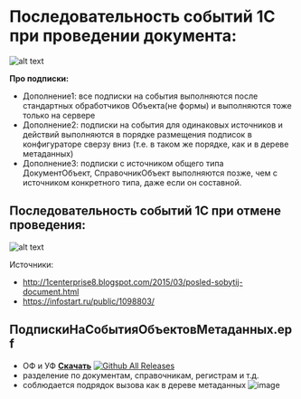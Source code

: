 # Последовательность событий 1С при проведении документа:
![alt text](https://github.com/kuzyara/Sequences-of-events-for-1C-objects/blob/master/ПоследовательностьСобытийДокумента_v1.1.png)

**Про подписки:**
* Дополнение1: все подписки на события выполняются после стандартных обработчиков Объекта(не формы) и выполняются тоже только на сервере
* Дополнение2:  подписки на события для одинаковых источников и действий выполняются в порядке размещения подписок в конфигураторе сверзу вниз (т.е. в таком же порядке, как и в дереве метаданных)
* Дополнение3: подписки с источником общего типа ДокументОбъект, СправочникОбъект выполняются позже, чем с источником  конкретного типа, даже если он составной.


## Последовательность событий 1С при отмене проведения:
![alt text](https://github.com/kuzyara/Sequences-of-events-for-1C-objects/blob/master/ПоследовательностьСобытийДокументаОтменаПроведения_v1.1.png)

Источники: 
* http://1centerprise8.blogspot.com/2015/03/posled-sobytij-document.html
* https://infostart.ru/public/1098803/

## ПодпискиНаСобытияОбъектовМетаданных.epf
* ОФ и УФ __[Скачать](https://github.com/kuzyara/Sequences-of-events-for-1C-objects/releases/latest/download/Sequences-of-events-for-1C-objects.zip)__ [![Github All Releases](https://img.shields.io/github/downloads/kuzyara/Sequences-of-events-for-1C-objects/total.svg)]()
* разделение по документам, справочникам, регистрам и т.д.
* соблюдается подрядок вызова как в дереве метаданных
![image](https://user-images.githubusercontent.com/2604430/63091901-1e85fb80-bf8a-11e9-863f-e096ddc6bb99.png)
